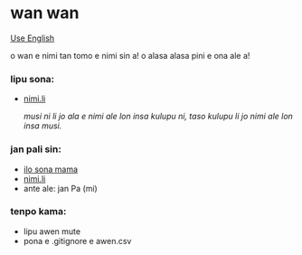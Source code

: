 # wan wan

[Use English](README.md)

o wan e nimi tan tomo e nimi sin a! o alasa alasa pini e ona ale a!

### lipu sona:
* [nimi.li](https://nimi.li/)

    *musi ni li jo ala e nimi ale lon insa kulupu ni, taso kulupu li jo nimi ale lon insa musi.*

### jan pali sin:
* [ilo sona mama](https://github.com/vZekii/alchemy)
* [nimi.li](https://nimi.li/)
* ante ale: jan Pa (mi)

### tenpo kama:
* lipu awen mute
* pona e .gitignore e awen.csv